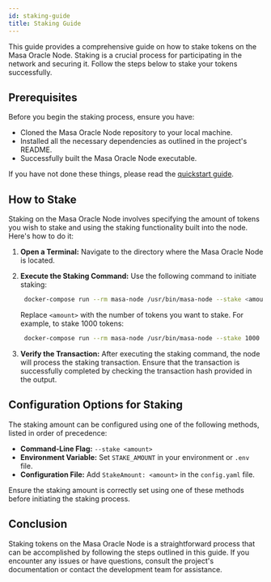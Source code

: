 ```yaml
---
id: staking-guide
title: Staking Guide
---
```


This guide provides a comprehensive guide on how to stake tokens on the Masa Oracle Node. Staking is a crucial process for participating in the network and securing it. Follow the steps below to stake your tokens successfully.

## Prerequisites

Before you begin the staking process, ensure you have:

- Cloned the Masa Oracle Node repository to your local machine.
- Installed all the necessary dependencies as outlined in the project's README.
- Successfully built the Masa Oracle Node executable.

If you have not done these things, please read the [quickstart guide](./../oracle-node/quickstart.md).

## How to Stake

Staking on the Masa Oracle Node involves specifying the amount of tokens you wish to stake and using the staking functionality built into the node. Here's how to do it:

1. **Open a Terminal:** Navigate to the directory where the Masa Oracle Node is located.

2. **Execute the Staking Command:** Use the following command to initiate staking:

   ```bash
    docker-compose run --rm masa-node /usr/bin/masa-node --stake <amount>
   ```

   Replace `<amount>` with the number of tokens you want to stake. For example, to stake 1000 tokens:
  
   ```bash
    docker-compose run --rm masa-node /usr/bin/masa-node --stake 1000
   ```

3. **Verify the Transaction:** After executing the staking command, the node will process the staking transaction. Ensure that the transaction is successfully completed by checking the transaction hash provided in the output.

## Configuration Options for Staking

The staking amount can be configured using one of the following methods, listed in order of precedence:

- **Command-Line Flag:** `--stake <amount>`
- **Environment Variable:** Set `STAKE_AMOUNT` in your environment or `.env` file.
- **Configuration File:** Add `StakeAmount: <amount>` in the `config.yaml` file.

Ensure the staking amount is correctly set using one of these methods before initiating the staking process.

## Conclusion

Staking tokens on the Masa Oracle Node is a straightforward process that can be accomplished by following the steps outlined in this guide. If you encounter any issues or have questions, consult the project's documentation or contact the development team for assistance.
